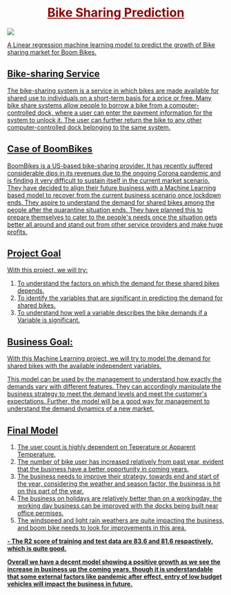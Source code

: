 # <span style="color:darkred"><u><center> Bike Sharing Prediction
  
<a href="https://datagrad.github.io/"><img src="https://img.shields.io/badge/My%20Data%20Science%20Projects-Click%20here%20to%20Check%20my%20other%20Projects-blue">


A Linear regression machine learning model to predict the growth of Bike sharing market for Boom Bikes.


## **Bike-sharing Service**
The bike-sharing system is a service in which bikes are made available for shared use to individuals on a short-term basis for a price or free.
Many bike share systems allow people to borrow a bike from a computer-controlled dock, where a user can enter the payment information for the system to unlock it. The user can further return the bike to any other computer-controlled dock belonging to the same system.


## **Case of BoomBikes**
BoomBikes is a US-based bike-sharing provider. It has recently suffered considerable dips in its revenues due to the ongoing Corona pandemic and is finding it very difficult to sustain itself in the current market scenario.
They have decided to align their future business with a Machine Learning based model to recover from the current business scenario once lockdown ends. They aspire to understand the demand for shared bikes among the people after the quarantine situation ends.
They have planned this to prepare themselves to cater to the people's needs once the situation gets better all around and stand out from other service providers and make huge profits.



## **Project Goal**
With this project, we will try:
1.	To understand the factors on which the demand for these shared bikes depends.
2.	To identify the variables that are significant in predicting the demand for shared bikes.
3.	To understand how well a variable describes the bike demands if a Variable is significant.

## **Business Goal:**
With this Machine Learning project, we will try to model the demand for shared bikes with the available independent variables.

This model can be used by the management to understand how exactly the demands vary with different features. They can accordingly manipulate the business strategy to meet the demand levels and meet the customer's expectations.
Further, the model will be a good way for management to understand the demand dynamics of a new market.
  
  

## **Final Model**
1. The user count is highly dependent on Teperature or Apparent Temperature. 
2. The number of bike user has increased relatively from past year, evident that the business have a better opportunity in coming years.
3. The business needs to improve their strategy, towards end and start of the year, considering the weather and season factor, the business is hit on this part of the year.
4. The business on holidays are relatively better than on a workingday, the working day business can be improved with the docks being built near office permises.
5. The windspeed and light rain weathers are quite impacting the business, and boom bike needs to look for improvements in this area.

**- The R2 score of training and test data are 83.6 and 81.6 respactively, which is quite good.**

**Overall we have a decent model showing a positive growth as we see the increase in business up the coming years, though it is understandable that some external factors like pandemic after effect, entry of low budget vehicles will impact the business in future.**
